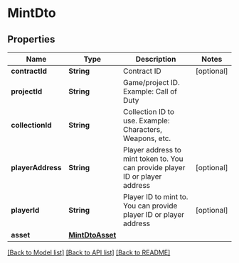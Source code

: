 # MintDto

## Properties
Name | Type | Description | Notes
------------ | ------------- | ------------- | -------------
**contractId** | **String** | Contract ID | [optional] 
**projectId** | **String** | Game/project ID. Example: Call of Duty | 
**collectionId** | **String** | Collection ID to use. Example: Characters, Weapons, etc. | 
**playerAddress** | **String** | Player address to mint token to. You can provide player ID or player address | [optional] 
**playerId** | **String** | Player ID to mint to. You can provide player ID or player address | [optional] 
**asset** | [**MintDtoAsset**](MintDtoAsset.md) |  | 

[[Back to Model list]](../README.md#documentation-for-models) [[Back to API list]](../README.md#documentation-for-api-endpoints) [[Back to README]](../README.md)


